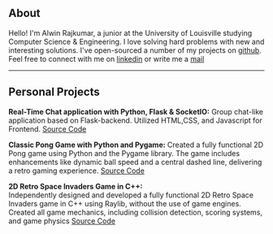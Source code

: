 ## About

Hello! I'm Alwin Rajkumar, a junior at the University of Louisville studying Computer Science & Engineering. I love solving hard problems with new and interesting solutions. I've open-sourced a number of my projects on [github](https://github.com/alwnraj). Feel free to connect with me on [linkedin](https://www.linkedin.com/in/alwinrajkumar/) or write me a [mail](alwin.rajkumar@louisville.edu)

------------------------------------------------------------------------------------------------

## Personal Projects

**Real-Time Chat application with Python, Flask & SocketIO:**
 Group chat-like application based on Flask-backend. Utilized HTML,CSS, and Javascript for Frontend.
  [Source Code](https://www.github.com/alwnraj/chat-app)

**Classic Pong Game with Python and Pygame:**
Created a fully functional 2D Pong game using
Python and the Pygame library. The game includes enhancements like dynamic ball speed and a central dashed line,
delivering a retro gaming experience. [Source Code](https://www.github.com/alwnraj/pong)

**2D Retro Space Invaders Game in C++:**  
Independently designed and developed a fully functional
2D Retro Space Invaders game in C++ using Raylib, without the use of game engines. Created all game mechanics, including collision detection, scoring systems, and game physics
[Source Code](https://www.github.com/alwnraj/Space-invaders)
